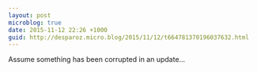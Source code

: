 ```yaml
---
layout: post
microblog: true
date: 2015-11-12 22:26 +1000
guid: http://desparoz.micro.blog/2015/11/12/t664781370196037632.html
---
```

Assume something has been corrupted in an update…
